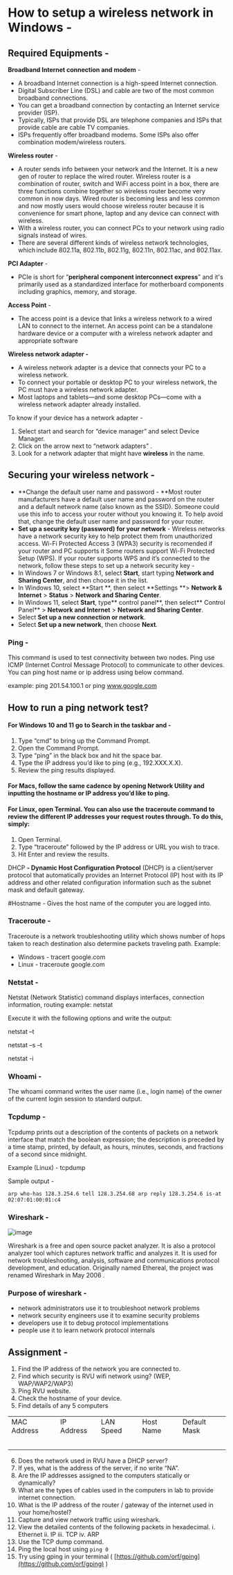 # How to setup a wireless network in Windows - 


## Required Equipments - 

**Broadband Internet connection and modem** -



*  A broadband Internet connection is a high-speed Internet connection.
* Digital Subscriber Line (DSL) and cable are two of the most common broadband connections. 
* You can get a broadband connection by contacting an Internet service provider (ISP).
* Typically, ISPs that provide DSL are telephone companies and ISPs that provide cable are cable TV companies. 
* ISPs frequently offer broadband modems. Some ISPs also offer combination modem/wireless routers.

**Wireless router** -



*  A router sends info between your network and the Internet. It is a new gen of router to replace the wired router. Wireless router is a combination of router, switch and WiFi access point in a box, there are three functions combine together so wireless router become very common in now days. Wired router is becoming less and less common and now mostly users would choose wireless router because it is convenience for smart phone, laptop and any device can connect with wireless. 
* With a wireless router, you can connect PCs to your network using radio signals instead of wires. 
* There are several different kinds of wireless network technologies, which include 802.11a, 802.11b, 802.11g, 802.11n, 802.11ac, and 802.11ax. 

**PCI Adapter** - 



* PCIe is short for “**peripheral component interconnect express**” and it's primarily used as a standardized interface for motherboard components including graphics, memory, and storage.

**Access Point** - 



* The access point is a device that links a wireless network to a wired LAN to connect to the internet. An access point can be a standalone hardware device or a computer with a wireless network adapter and appropriate software

**Wireless network adapter -**



*  A wireless network adapter is a device that connects your PC to a wireless network. 
* To connect your portable or desktop PC to your wireless network, the PC must have a wireless network adapter. 
* Most laptops and tablets—and some desktop PCs—come with a wireless network adapter already installed.

To know if your device has a network adapter - 



1. Select start and search for “device manager” and select Device Manager.
2. Click on the arrow next to “network adapters” .
3. Look for a network adapter that might have **wireless** in the name.


## Securing your wireless network -



* **Change the default user name and password - **Most router manufacturers have a default user name and password on the router and a default network name (also known as the SSID). Someone could use this info to access your router without you knowing it. To help avoid that, change the default user name and password for your router.
* **Set up a security key (password) for your network** - Wireless networks have a network security key to help protect them from unauthorized access. Wi-Fi Protected Access 3 (WPA3) security is recomended if your router and PC supports it Some routers support Wi-Fi Protected Setup (WPS). If your router supports WPS and it’s connected to the network, follow these steps to set up a network security key -
* In Windows 7 or Windows 8.1, select **Start**, start typing **Network and Sharing Center**, and then choose it in the list.
* In Windows 10, select **Start **, then select **Settings **> **Network & Internet**  > **Status** > **Network and Sharing Center**.
* In Windows 11, select **Start**, type** control panel**, then select** Control Panel** > **Network and Internet** > **Network and Sharing Center**. 
* Select **Set up a new connection or network**.
* Select **Set up a new network**, then choose **Next**.

### Ping -

This command is used to test connectivity between two nodes. Ping use ICMP (Internet Control Message Protocol) to communicate to other devices. You can ping host name or ip address using below command. 

example: ping 201.54.100.1 or ping www.google.com


## How to run a ping network test?

#### For Windows 10 and 11 go to Search in the taskbar and - 



1. Type “cmd” to bring up the Command Prompt.
2. Open the Command Prompt.
3. Type “ping” in the black box and hit the space bar.
4. Type the IP address you’d like to ping (e.g., 192.XXX.X.X).
5. Review the ping results displayed.

#### For Macs, follow the same cadence by opening Network Utility and inputting the hostname or IP address you’d like to ping.

#### For Linux, open Terminal. You can also use the traceroute command to review the different IP addresses your request routes through. To do this, simply:



1. Open Terminal.
2. Type “traceroute” followed by the IP address or URL you wish to trace.
3. Hit Enter and review the results.

DHCP **- Dynamic Host Configuration Protocol** (DHCP) is a client/server protocol that automatically provides an Internet Protocol (IP) host with its IP address and other related configuration information such as the subnet mask and default gateway.

#Hostname - 
Gives the host name of the computer you are logged into. 

### Traceroute - 
Traceroute is a network troubleshooting utility which shows number of hops taken to reach destination also determine packets traveling path. Example: 



* Windows - tracert google.com
* Linux - traceroute google.com

### Netstat -

Netstat (Network Statistic) command displays interfaces, connection information, routing example: netstat

Execute it with the following options and write the output:

netstat –t

netstat –s –t 

netstat -i 

### Whoami -

The whoami command writes the user name (i.e., login name) of the owner of the current login session to standard output.

### Tcpdump - 

Tcpdump prints out a description of the contents of packets on a network interface that match the boolean expression; the description is preceded by a time stamp, printed, by default, as hours, minutes, seconds, and fractions of a second since midnight. 

Example (Linux) - tcpdump 

Sample output - 


```
arp who-has 128.3.254.6 tell 128.3.254.68 arp reply 128.3.254.6 is-at 02:07:01:00:01:c4
```


### Wireshark - 

![image](https://user-images.githubusercontent.com/74425589/199260311-3a68c064-a8bf-4994-8538-6de1027cfeb1.png)


Wireshark is a free and open source packet analyzer. It is also a protocol analyzer tool which captures network traffic and analyzes it. It is used for network troubleshooting, analysis, software and communications protocol development, and education. Originally named Ethereal, the project was renamed Wireshark in May 2006 .


### Purpose of wireshark - 



*  network administrators use it to troubleshoot network problems
* network security engineers use it to examine security problems 
* developers use it to debug protocol implementations 
* people use it to learn network protocol internals

## Assignment - 



1. Find the IP address of the network you are connected to.
2. Find which security is RVU wifi network using? (WEP, WAP/WAP2/WAP3)
3. Ping RVU website.
4. Check the hostname of your device.
5. Find details of any 5 computers 

<table>
  <tr>
   <td>
MAC Address
   </td>
   <td>IP Address
   </td>
   <td>LAN Speed
   </td>
   <td>Host Name
   </td>
   <td>Default Mask
   </td>
  </tr>
  <tr>
   <td>
   </td>
   <td>
   </td>
   <td>
   </td>
   <td>
   </td>
   <td>
   </td>
  </tr>
  <tr>
   <td>
   </td>
   <td>
   </td>
   <td>
   </td>
   <td>
   </td>
   <td>
   </td>
  </tr>
  <tr>
   <td>
   </td>
   <td>
   </td>
   <td>
   </td>
   <td>
   </td>
   <td>
   </td>
  </tr>
  <tr>
   <td>
   </td>
   <td>
   </td>
   <td>
   </td>
   <td>
   </td>
   <td>
   </td>
  </tr>
  <tr>
   <td>
   </td>
   <td>
   </td>
   <td>
   </td>
   <td>
   </td>
   <td>
   </td>
  </tr>
</table>




6. Does the network used in RVU have a DHCP server?
7. If yes, what is the address of the server, if no write “NA”.
8. Are the IP addresses assigned to the computers statically or dynamically? 
9. What are the types of cables used in the computers in lab to provide internet connection.
10. What is the IP address of the router / gateway of the internet used in your home/hostel? 
11. Capture and view network traffic using wireshark.
12. View the detailed contents of the following packets in hexadecimal. i. Ethernet ii. IP iii. TCP iv. ARP
13. Use the TCP dump command.
14. Ping the local host using `ping 0`
15.  Try using gping in your terminal ( [https://github.com/orf/gping](https://github.com/orf/gping) )
